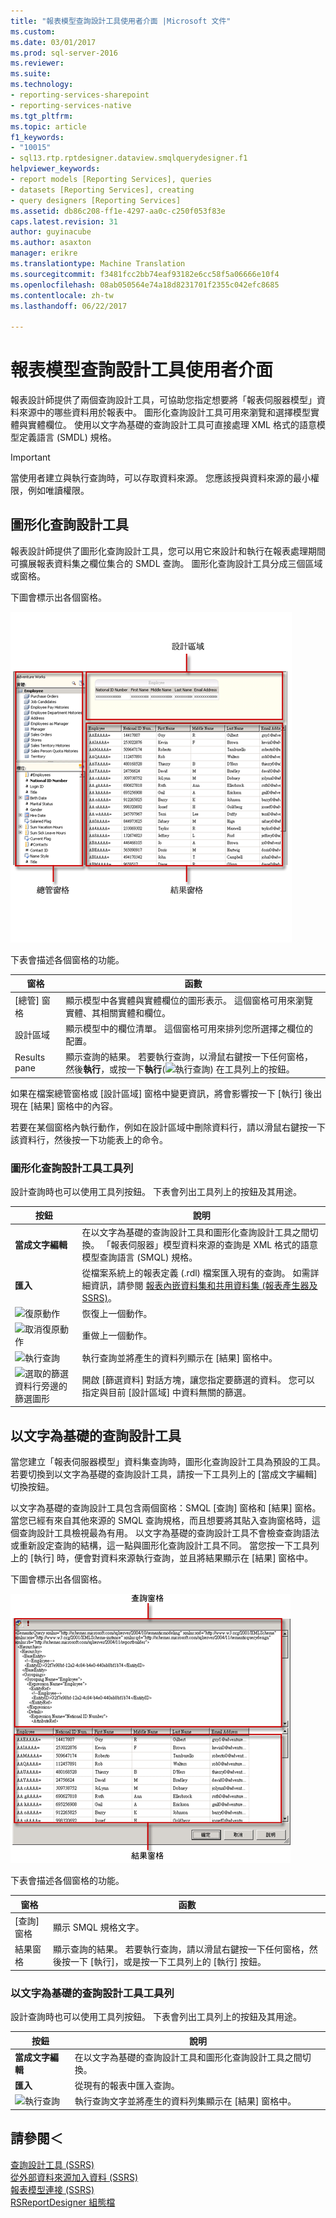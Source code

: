 ```yaml
---
title: "報表模型查詢設計工具使用者介面 |Microsoft 文件"
ms.custom: 
ms.date: 03/01/2017
ms.prod: sql-server-2016
ms.reviewer: 
ms.suite: 
ms.technology:
- reporting-services-sharepoint
- reporting-services-native
ms.tgt_pltfrm: 
ms.topic: article
f1_keywords:
- "10015"
- sql13.rtp.rptdesigner.dataview.smqlquerydesigner.f1
helpviewer_keywords:
- report models [Reporting Services], queries
- datasets [Reporting Services], creating
- query designers [Reporting Services]
ms.assetid: db86c208-ff1e-4297-aa0c-c250f053f83e
caps.latest.revision: 31
author: guyinacube
ms.author: asaxton
manager: erikre
ms.translationtype: Machine Translation
ms.sourcegitcommit: f3481fcc2bb74eaf93182e6cc58f5a06666e10f4
ms.openlocfilehash: 08ab050564e74a18d8231701f2355c042efc8685
ms.contentlocale: zh-tw
ms.lasthandoff: 06/22/2017

---
```

# <a name="report-model-query-designer-user-interface"></a>報表模型查詢設計工具使用者介面
  報表設計師提供了兩個查詢設計工具，可協助您指定想要將「報表伺服器模型」資料來源中的哪些資料用於報表中。 圖形化查詢設計工具可用來瀏覽和選擇模型實體與實體欄位。 使用以文字為基礎的查詢設計工具可直接處理 XML 格式的語意模型定義語言 (SMDL) 規格。  
  
> [!IMPORTANT]  
>  當使用者建立與執行查詢時，可以存取資料來源。 您應該授與資料來源的最小權限，例如唯讀權限。  
  
## <a name="graphical-query-designer"></a>圖形化查詢設計工具  
 報表設計師提供了圖形化查詢設計工具，您可以用它來設計和執行在報表處理期間可擴展報表資料集之欄位集合的 SMDL 查詢。 圖形化查詢設計工具分成三個區域或窗格。  
  
 下圖會標示出各個窗格。  
  
 ![語意模型查詢設計工具 UI](../../reporting-services/report-data/media/rsqd-dsawmodel-smql.gif "語意模型查詢設計工具 UI")  
  
 下表會描述各個窗格的功能。  
  
|窗格|函數|  
|----------|--------------|  
|[總管] 窗格|顯示模型中各實體與實體欄位的圖形表示。 這個窗格可用來瀏覽實體、其相關實體和欄位。|  
|設計區域|顯示模型中的欄位清單。 這個窗格可用來排列您所選擇之欄位的配置。|  
|Results pane|顯示查詢的結果。 若要執行查詢，以滑鼠右鍵按一下任何窗格，然後**執行**，或按一下**執行**(![執行查詢](../../reporting-services/report-data/media/rsqdicon-run.gif "執行查詢")) 在工具列上的按鈕。|  
  
 如果在檔案總管窗格或 [設計區域] 窗格中變更資訊，將會影響按一下 [執行] 後出現在 [結果] 窗格中的內容。  
  
 若要在某個窗格內執行動作，例如在設計區域中刪除資料行，請以滑鼠右鍵按一下該資料行，然後按一下功能表上的命令。  
  
### <a name="graphical-query-designer-toolbar"></a>圖形化查詢設計工具工具列  
 設計查詢時也可以使用工具列按鈕。 下表會列出工具列上的按鈕及其用途。  
  
|按鈕|說明|  
|------------|-----------------|  
|**當成文字編輯**|在以文字為基礎的查詢設計工具和圖形化查詢設計工具之間切換。 「報表伺服器」模型資料來源的查詢是 XML 格式的語意模型查詢語言 (SMQL) 規格。|  
|**匯入**|從檔案系統上的報表定義 (.rdl) 檔案匯入現有的查詢。 如需詳細資訊，請參閱 [報表內嵌資料集和共用資料集 &#40;報表產生器及 SSRS&#41;](../../reporting-services/report-data/report-embedded-datasets-and-shared-datasets-report-builder-and-ssrs.md)。|  
|![復原動作](../../reporting-services/report-data/media/rsqdicon-undo.gif "復原動作")|恢復上一個動作。|  
|![取消復原動作](../../reporting-services/report-data/media/rsqdicon-redo.gif "取消復原動作")|重做上一個動作。|  
|![執行查詢](../../reporting-services/report-data/media/rsqdicon-run.gif "執行查詢")|執行查詢並將產生的資料列顯示在 [結果] 窗格中。|  
|![選取的篩選資料行旁邊的篩選圖形](../../reporting-services/report-data/media/rsqdicon-filter.gif "旁邊所選取的篩選資料行的篩選圖形")|開啟 [篩選資料] 對話方塊，讓您指定要篩選的資料。 您可以指定與目前 [設計區域] 中資料無關的篩選。|  
  
## <a name="text-based-query-designer"></a>以文字為基礎的查詢設計工具  
 當您建立「報表伺服器模型」資料集查詢時，圖形化查詢設計工具為預設的工具。 若要切換到以文字為基礎的查詢設計工具，請按一下工具列上的 [當成文字編輯] 切換按鈕。  
  
 以文字為基礎的查詢設計工具包含兩個窗格：SMQL [查詢] 窗格和 [結果] 窗格。 當您已經有來自其他來源的 SMQL 查詢規格，而且想要將其貼入查詢窗格時，這個查詢設計工具檢視最為有用。 以文字為基礎的查詢設計工具不會檢查查詢語法或重新設定查詢的結構，這一點與圖形化查詢設計工具不同。 當您按一下工具列上的 [執行] 時，便會對資料來源執行查詢，並且將結果顯示在 [結果] 窗格中。  
  
 下圖會標示出各個窗格。  
  
 ![一般語意模型語言查詢設計工具](../../reporting-services/report-data/media/rsqd-dsawmodel-smql-generic.gif "一般語意模型語言查詢設計工具")  
  
 下表會描述各個窗格的功能。  
  
|窗格|函數|  
|----------|--------------|  
|[查詢] 窗格|顯示 SMQL 規格文字。|  
|結果窗格|顯示查詢的結果。 若要執行查詢，請以滑鼠右鍵按一下任何窗格，然後按一下 [執行]，或是按一下工具列上的 [執行] 按鈕。|  
  
### <a name="text-based-query-designer-toolbar"></a>以文字為基礎的查詢設計工具工具列  
 設計查詢時也可以使用工具列按鈕。 下表會列出工具列上的按鈕及其用途。  
  
|按鈕|說明|  
|------------|-----------------|  
|**當成文字編輯**|在以文字為基礎的查詢設計工具和圖形化查詢設計工具之間切換。|  
|**匯入**|從現有的報表中匯入查詢。|  
|![執行查詢](../../reporting-services/report-data/media/rsqdicon-run.gif "執行查詢")|執行查詢文字並將產生的資料列集顯示在 [結果] 窗格中。|  
  
## <a name="see-also"></a>請參閱＜  
 [查詢設計工具 &#40;SSRS&#41;](../../reporting-services/report-data/query-design-tools-ssrs.md)   
 [從外部資料來源加入資料 &#40;SSRS&#41;](../../reporting-services/report-data/add-data-from-external-data-sources-ssrs.md)   
 [報表模型連接 &#40;SSRS&#41;](../../reporting-services/report-data/report-model-connection-ssrs.md)   
 [RSReportDesigner 組態檔](../../reporting-services/report-server/rsreportdesigner-configuration-file.md)  
  
  
